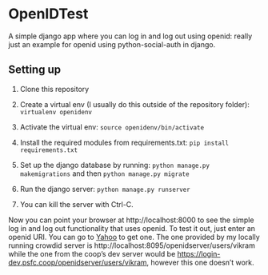 # OpenIDTest
A simple django app where you can log in and log out using openid: really just an example for openid using python-social-auth in django.

Setting up
------------------
1. Clone this repository
2. Create a virtual env (I usually do this outside of the repository folder):
`virtualenv openidenv`
3. Activate the virtual env:
`source openidenv/bin/activate`
4. Install the required modules from requirements.txt:
`pip install requirements.txt`
5. Set up the django database by running:
`python manage.py makemigrations`
and then 
`python manage.py migrate`

6. Run the django server:
`python manage.py runserver`
7. You can kill the server with Ctrl-C.


Now you can point your browser at http://localhost:8000 to see the simple log in and log out functionality that uses openid. 
To test it out, just enter an openid URI. You can go to [Yahoo](http://openid.yahoo.com/) to get one. The one provided by my locally running crowdid server is http://localhost:8095/openidserver/users/vikram while the one from the coop’s dev server would be https://login-dev.psfc.coop/openidserver/users/vikram, however this one doesn’t work.
